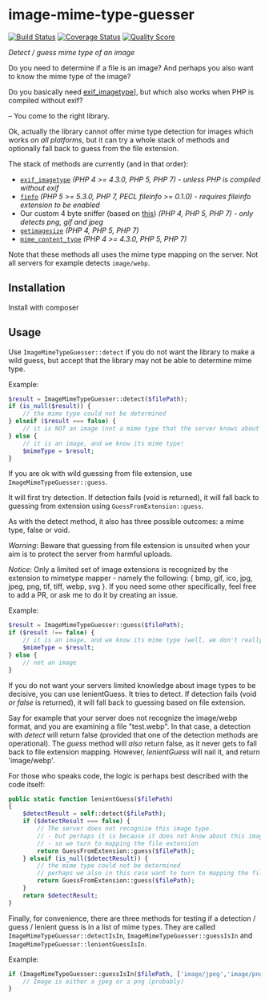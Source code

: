 # image-mime-type-guesser

[![Build Status](https://travis-ci.org/rosell-dk/image-mime-type-guesser.png?branch=master)](https://travis-ci.org/rosell-dk/image-mime-type-guesser)
[![Coverage Status](https://scrutinizer-ci.com/g/rosell-dk/image-mime-type-guesser/badges/coverage.png?b=master)](https://scrutinizer-ci.com/g/rosell-dk/image-mime-type-guesser/code-structure/master)
[![Quality Score](https://scrutinizer-ci.com/g/rosell-dk/image-mime-type-guesser/badges/quality-score.png?b=master)](https://scrutinizer-ci.com/g/rosell-dk/image-mime-type-guesser/)


*Detect / guess mime type of an image*

Do you need to determine if a file is an image? And perhaps you also want to know the mime type of the image?

Do you basically need [exif_imagetype](https://www.php.net/manual/en/function.exif-imagetype.php)], but which also works when PHP is compiled without exif?

&ndash; You come to the right library.

Ok, actually the library cannot offer mime type detection for images which works *on all platforms*, but it can try a whole stack of methods and optionally fall back to guess from the file extension.

The stack of methods are currently (and in that order):
-  [`exif_imagetype`](https://www.php.net/manual/en/function.exif-imagetype.php) *(PHP 4 >= 4.3.0, PHP 5, PHP 7) - unless PHP is compiled without exif*
-  [`finfo`](https://www.php.net/manual/en/class.finfo.php) *(PHP 5 >= 5.3.0, PHP 7, PECL fileinfo >= 0.1.0) - requires fileinfo extension to be enabled*
-  Our custom 4 byte sniffer (based on [this](http://phil.lavin.me.uk/2011/12/php-accurately-detecting-the-type-of-a-file/)) *(PHP 4, PHP 5, PHP 7) - only detects png, gif and jpeg*
-  [`getimagesize`](https://www.php.net/getimagesize) *(PHP 4, PHP 5, PHP 7)*
-  [`mime_content_type`](https://www.php.net/manual/en/function.mime-content-type.php) *(PHP 4 >= 4.3.0, PHP 5, PHP 7)*

Note that these methods all uses the mime type mapping on the server. Not all servers for example detects `image/webp`.


## Installation

Install with composer


## Usage

Use `ImageMimeTypeGuesser::detect` if you do not want the library to make a wild guess, but accept that the library may not be able to determine mime type.

Example:
```php
$result = ImageMimeTypeGuesser::detect($filePath);
if (is_null($result)) {
    // the mime type could not be determined
} elseif ($result === false) {
    // it is NOT an image (not a mime type that the server knows about anyway)
} else {
    // it is an image, and we know its mime type!
    $mimeType = $result;
}
```

If you are ok with wild guessing from file extension, use `ImageMimeTypeGuesser::guess`.

It will first try detection. If detection fails (void is returned), it will fall back to guessing from extension using `GuessFromExtension::guess`.

As with the detect method, it also has three possible outcomes: a mime type, false or void.

*Warning*: Beware that guessing from file extension is unsuited when your aim is to protect the server from harmful uploads.

*Notice*: Only a limited set of image extensions is recognized by the extension to mimetype mapper - namely the following: { bmp, gif, ico, jpg, jpeg, png, tif, tiff, webp, svg }. If you need some other specifically, feel free to add a PR, or ask me to do it by creating an issue.


Example:
```php
$result = ImageMimeTypeGuesser::guess($filePath);
if ($result !== false) {
    // it is an image, and we know its mime type (well, we don't really know, because we allowed guessing from extension)
    $mimeType = $result;
} else {
    // not an image
}
```

If you do not want your servers limited knowledge about image types to be decisive, you can use lenientGuess. It tries to detect. If detection fails (void *or false* is returned), it will fall back to guessing based on file extension.

Say for example that your server does not recognize the image/webp format, and you are examining a file "test.webp". In that case, a detection with *detect* will return false (provided that one of the detection methods are operational). The *guess* method will *also* return false, as it never gets to fall back to file extension mapping. However, *lenientGuess* will nail it, and return 'image/webp'.

For those who speaks code, the logic is perhaps best described with the code itself:

```php
public static function lenientGuess($filePath)
{
    $detectResult = self::detect($filePath);
    if ($detectResult === false) {
        // The server does not recognize this image type.
        // - but perhaps it is because it does not know about this image type.
        // - so we turn to mapping the file extension
        return GuessFromExtension::guess($filePath);
    } elseif (is_null($detectResult)) {
        // the mime type could not be determined
        // perhaps we also in this case want to turn to mapping the file extension
        return GuessFromExtension::guess($filePath);
    }
    return $detectResult;
}
```


Finally, for convenience, there are three methods for testing if a detection / guess / lenient guess is in a list of mime types. They are called `ImageMimeTypeGuesser::detectIsIn`, `ImageMimeTypeGuesser::guessIsIn` and `ImageMimeTypeGuesser::lenientGuessIsIn`.

Example:

```php
if (ImageMimeTypeGuesser::guessIsIn($filePath, ['image/jpeg','image/png']) {
    // Image is either a jpeg or a png (probably)
}
```
